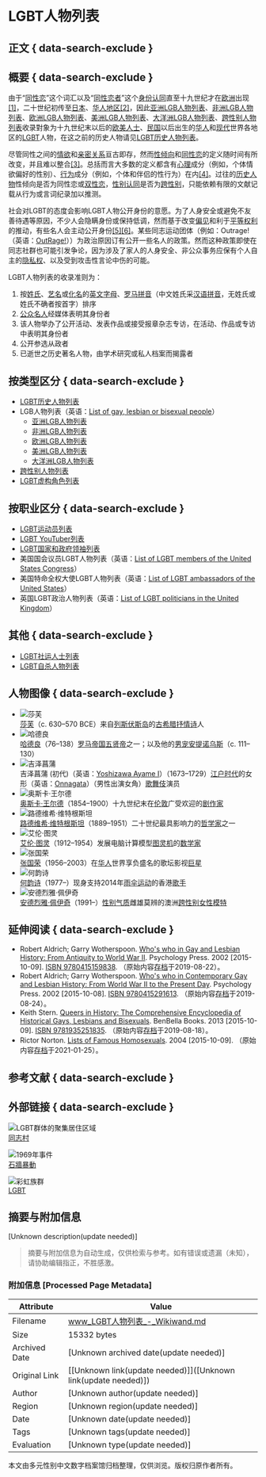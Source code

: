 # LGBT人物列表

## 正文 { data-search-exclude }


## 概要 { data-search-exclude }

由于“[同性恋](/zh-sg/articles/%E5%90%8C%E6%80%A7%E6%88%80 "同性恋")”这个词汇以及“[同性恋者](/zh-sg/articles/%E5%90%8C%E5%BF%97_\(%E5%90%8C%E6%80%A7%E6%88%80\) "同志 (同性恋)")”这个[身份认同](/zh-sg/articles/%E8%BA%AB%E4%BB%BD%E8%AE%A4%E5%90%8C "身份认同")直至十九世纪才在[欧洲](/zh-sg/articles/%E6%AD%90%E6%B4%B2 "欧洲")出现[\[1\]](#cite_note-1)，二十世纪初传至[日本](/zh-sg/articles/%E6%97%A5%E6%9C%AC "日本")、[华人地区](/zh-sg/articles/%E8%8F%AF%E4%BA%BA%E5%9C%B0%E5%8D%80 "华人地区")[\[2\]](#cite_note-lesbian-2)，因此[亚洲LGB人物列表](/zh-sg/articles/%E4%BA%9E%E6%B4%B2LGB%E4%BA%BA%E7%89%A9%E5%88%97%E8%A1%A8 "亚洲LGB人物列表")、[非洲LGB人物列表](/zh-sg/articles/%E9%9D%9E%E6%B4%B2LGB%E4%BA%BA%E7%89%A9%E5%88%97%E8%A1%A8 "非洲LGB人物列表")、[欧洲LGB人物列表](/zh-sg/articles/%E6%AD%90%E6%B4%B2LGB%E4%BA%BA%E7%89%A9%E5%88%97%E8%A1%A8 "欧洲LGB人物列表")、[美洲LGB人物列表](/zh-sg/articles/%E7%BE%8E%E6%B4%B2LGB%E4%BA%BA%E7%89%A9%E5%88%97%E8%A1%A8 "美洲LGB人物列表")、[大洋洲LGB人物列表](/zh-sg/articles/%E5%A4%A7%E6%B4%8B%E6%B4%B2LGB%E4%BA%BA%E7%89%A9%E5%88%97%E8%A1%A8 "大洋洲LGB人物列表")、[跨性别人物列表](/zh-sg/articles/%E8%B7%A8%E6%80%A7%E5%88%A5%E4%BA%BA%E7%89%A9%E5%88%97%E8%A1%A8 "跨性别人物列表")收录對象为十九世纪末以后的[欧美人士](/zh-sg/articles/%E7%99%BD%E4%BA%BA "白人")、[民国](/zh-sg/articles/%E6%B0%91%E5%9C%8B%E7%B4%80%E5%B9%B4 "民国纪年")以后出生的[华人](/zh-sg/articles/%E8%8F%AF%E4%BA%BA "华人")和[现代](/zh-sg/articles/%E5%BD%93%E4%BB%A3%E5%8F%B2 "当代史")世界各地区的[LGBT](/zh-sg/articles/LGBT "LGBT")人物，在这之前的历史人物请见[LGBT历史人物列表](/zh-sg/articles/LGBT%E6%AD%B7%E5%8F%B2%E4%BA%BA%E7%89%A9%E5%88%97%E8%A1%A8 "LGBT历史人物列表")。

尽管同性之间的[情欲](/zh-sg/articles/%E6%83%85%E6%85%BE "情欲")和[亲密关系](/zh-sg/articles/%E4%BA%B2%E5%AF%86%E5%85%B3%E7%B3%BB "亲密关系")亘古即存，然而[性倾向](/zh-sg/articles/%E6%80%A7%E5%82%BE%E5%90%91 "性倾向")和[同性恋](/zh-sg/articles/%E5%90%8C%E6%80%A7%E6%88%80 "同性恋")的定义随时间有所改变，并且难以整合[\[3\]](#cite_note-3)。总括而言大多数的定义都含有[心理](/zh-sg/articles/%E5%BF%83%E7%90%86 "心理")成分（例如，个体情欲偏好的性别）、[行为](/zh-sg/articles/%E8%A1%8C%E7%82%BA "行为")成分（例如，个体和伴侣的性行为）在内[\[4\]](#cite_note-4)。过往的[历史人物](/zh-sg/articles/LGBT%E6%AD%B7%E5%8F%B2%E4%BA%BA%E7%89%A9%E5%88%97%E8%A1%A8 "LGBT历史人物列表")性倾向是否为同性恋或[双性恋](/zh-sg/articles/%E9%9B%99%E6%80%A7%E6%88%80 "双性恋")，[性别认同](/zh-sg/articles/%E6%80%A7%E5%88%A5%E8%AA%8D%E5%90%8C "性别认同")是否为[跨性别](/zh-sg/articles/%E8%B7%A8%E6%80%A7%E5%88%A5 "跨性别")，只能依赖有限的文献记载从行为或言词纪录加以推测。

社会对LGBT的态度会影响LGBT人物公开身份的意愿。为了人身安全或避免不友善待遇等原因，不少人会隐瞒身份或保持低调，然而基于改变[偏见](/zh-sg/articles/%E5%81%8F%E8%A6%8B "偏见")和利于[平等权利](/zh-sg/articles/LGBT%E6%AC%8A%E5%88%A9%E9%81%8B%E5%8B%95 "LGBT权利运动")的推动，有些名人会主动公开身份[\[5\]](#cite_note-5)[\[6\]](#cite_note-6)。某些同志运动团体（例如：Outrage!（英语：[OutRage!](/zh-sg/articles/OutRage! "en:OutRage!")））为政治原因订有公开一些名人的政策。然而这种政策即使在同志社群也可能引发争论，因为涉及了家人的人身安全、非公众事务应保有个人自主的[隐私权](/zh-sg/articles/%E9%9A%B1%E7%A7%98%E6%AC%8A "隐私权")、以及受到攻击性言论中伤的可能。

LGBT人物列表的收录准则为：

1. 按[姓氏](/zh-sg/articles/%E5%A7%93%E6%B0%8F "姓氏")、[艺名](/zh-sg/articles/%E8%97%9D%E5%90%8D "艺名")或[化名](/zh-sg/articles/%E5%8C%96%E5%90%8D "化名")的[英文字母](/zh-sg/articles/%E8%8B%B1%E6%96%87%E5%AD%97%E6%AF%8D "英文字母")、[罗马拼音](/zh-sg/articles/%E7%BE%85%E9%A6%AC%E6%8B%BC%E9%9F%B3 "罗马拼音")（中文姓氏采[汉语拼音](/zh-sg/articles/%E6%BC%A2%E8%AA%9E%E6%8B%BC%E9%9F%B3 "汉语拼音")，无姓氏或姓氏不确者按首字）排序
2. [公众](/zh-sg/articles/%E5%85%AC%E7%9C%BE%E4%BA%BA%E7%89%A9 "公众人物")[名人](/zh-sg/articles/%E5%90%8D%E6%B5%81 "名流")经媒体表明其身份者
3. 该人物举办了公开活动、发表作品或接受报章杂志专访，在活动、作品或专访中表明其身份者
4. 公开参选从政者
5. 已逝世之历史著名人物，由学术研究或私人档案而揭露者

## 按类型区分 { data-search-exclude }

- [LGBT历史人物列表](/zh-sg/articles/LGBT%E6%AD%B7%E5%8F%B2%E4%BA%BA%E7%89%A9%E5%88%97%E8%A1%A8 "LGBT历史人物列表")
- LGB人物列表（英语：[List of gay, lesbian or bisexual people](/zh-sg/articles/List_of_gay,_lesbian_or_bisexual_people "en:List of gay, lesbian or bisexual people")）
    - [亚洲LGB人物列表](/zh-sg/articles/%E4%BA%9E%E6%B4%B2LGB%E4%BA%BA%E7%89%A9%E5%88%97%E8%A1%A8 "亚洲LGB人物列表")
    - [非洲LGB人物列表](/zh-sg/articles/%E9%9D%9E%E6%B4%B2LGB%E4%BA%BA%E7%89%A9%E5%88%97%E8%A1%A8 "非洲LGB人物列表")
    - [欧洲LGB人物列表](/zh-sg/articles/%E6%AD%90%E6%B4%B2LGB%E4%BA%BA%E7%89%A9%E5%88%97%E8%A1%A8 "欧洲LGB人物列表")
    - [美洲LGB人物列表](/zh-sg/articles/%E7%BE%8E%E6%B4%B2LGB%E4%BA%BA%E7%89%A9%E5%88%97%E8%A1%A8 "美洲LGB人物列表")
    - [大洋洲LGB人物列表](/zh-sg/articles/%E5%A4%A7%E6%B4%8B%E6%B4%B2LGB%E4%BA%BA%E7%89%A9%E5%88%97%E8%A1%A8 "大洋洲LGB人物列表")
- [跨性别人物列表](/zh-sg/articles/%E8%B7%A8%E6%80%A7%E5%88%A5%E4%BA%BA%E7%89%A9%E5%88%97%E8%A1%A8 "跨性别人物列表")
- [LGBT虚构角色列表](/zh-sg/articles/LGBT%E8%99%9B%E6%A7%8B%E8%A7%92%E8%89%B2%E5%88%97%E8%A1%A8 "LGBT虚构角色列表")

## 按职业区分 { data-search-exclude }

- [LGBT运动员列表](/zh-sg/articles/LGBT%E9%81%8B%E5%8B%95%E5%93%A1%E5%88%97%E8%A1%A8 "LGBT运动员列表")
- [LGBT YouTuber列表](/zh-sg/articles/LGBT_YouTuber%E5%88%97%E8%A1%A8 "LGBT YouTuber列表")
- [LGBT国家和政府领袖列表](/zh-sg/articles/LGBT%E5%9C%8B%E5%AE%B6%E5%92%8C%E6%94%BF%E5%BA%9C%E9%A0%98%E8%A2%96%E5%88%97%E8%A1%A8 "LGBT国家和政府领袖列表")
- 美国国会议员LGBT人物列表（英语：[List of LGBT members of the United States Congress](/zh-sg/articles/List_of_LGBT_members_of_the_United_States_Congress "en:List of LGBT members of the United States Congress")）
- 美国特命全权大使LGBT人物列表（英语：[List of LGBT ambassadors of the United States](/zh-sg/articles/List_of_LGBT_ambassadors_of_the_United_States "en:List of LGBT ambassadors of the United States")）
- 英国LGBT政治人物列表（英语：[List of LGBT politicians in the United Kingdom](/zh-sg/articles/List_of_LGBT_politicians_in_the_United_Kingdom "en:List of LGBT politicians in the United Kingdom")）

## 其他 { data-search-exclude }

- [LGBT社运人士列表](/zh-sg/articles/LGBT%E6%AC%8A%E5%88%A9%E9%81%8B%E5%8B%95%E5%AE%B6 "LGBT权利运动家")
- [LGBT自杀人物列表](/zh-sg/articles/LGBT%E8%87%AA%E6%9D%80%E4%BA%BA%E7%89%A9%E5%88%97%E8%A1%A8 "LGBT自杀人物列表")

## 人物图像 { data-search-exclude }

- ![莎芙](//upload.wikimedia.org/wikipedia/commons/thumb/a/a1/Bust_Sappho_Musei_Capitolini_MC1164.jpg/80px-Bust_Sappho_Musei_Capitolini_MC1164.jpg "莎芙（c. 630–570 BCE）来自列斯伏斯岛的古希腊抒情诗人")    
    [莎芙](/zh-sg/articles/%E8%8E%8E%E8%8A%99 "莎芙")（c. 630–570 BCE）来自[列斯伏斯岛](/zh-sg/articles/%E5%88%97%E6%96%AF%E4%BC%8F%E6%96%AF%E5%B3%B6 "列斯伏斯岛")的[古希腊抒情诗](/zh-sg/articles/%E5%8F%A4%E5%B8%8C%E8%87%98%E6%8A%92%E6%83%85%E8%A9%A9 "古希腊抒情诗")人
- ![哈德良](//upload.wikimedia.org/wikipedia/commons/thumb/e/e1/Hadrian_and_Antinous_bust_British_Museum.jpg/120px-Hadrian_and_Antinous_bust_British_Museum.jpg "哈德良（76–138）罗马帝国五贤帝之一；以及他的男宠安提诺乌斯（c. 111–130）")    
    [哈德良](/zh-sg/articles/%E5%93%88%E5%BE%B7%E8%89%AF "哈德良")（76–138）[罗马帝国](/zh-sg/articles/%E7%BE%8E%E4%BA%BA%E4%BF%A1%E9%99%90%E5%B9%B3%E5%8F%B0 "罗马帝国")[五贤帝](/zh-sg/articles/%E4%BA%94%E8%B4%A4%E5%B8%9D "五贤帝")之一；以及他的[男宠](/zh-sg/articles/%E5%AD%8C%E7%AB%A5 "娈童")[安提诺乌斯](/zh-sg/articles/%E5%AE%89%E6%8F%90%E8%AB%BE%E7%83%8F%E6%96%AF "安提诺乌斯")（c. 111–130）
- ![吉泽菖蒲](//upload.wikimedia.org/wikipedia/commons/thumb/6/65/YoshizawaAyameI.jpg/120px-YoshizawaAyameI.jpg "吉泽菖蒲 (初代)（英语：Yoshizawa Ayame I）（1673–1729）江户时代的女形（英语：Onnagata）（男性出演女角）歌舞伎演员")    
    吉泽菖蒲 (初代)（英语：[Yoshizawa Ayame I](/zh-sg/articles/Yoshizawa_Ayame_I "en:Yoshizawa Ayame I")）（1673–1729）[江户时代](/zh-sg/articles/%E6%B1%9F%E6%88%B6%E6%99%82%E4%BB%A3 "江户时代")的女形（英语：[Onnagata](/zh-sg/articles/Onnagata "en:Onnagata")）（男性出演女角）[歌舞伎](/zh-sg/articles/%E6%AD%8C%E8%88%9E%E4%BC%8E "歌舞伎")演员
- ![奥斯卡·王尔德](//upload.wikimedia.org/wikipedia/commons/thumb/e/e6/Oscar_Wilde_portrait_by_Napoleon_Sarony_-_albumen.jpg/72px-Oscar_Wilde_portrait_by_Napoleon_Sarony_-_albumen.jpg "奥斯卡·王尔德（1854–1900）十九世纪末在伦敦广受欢迎的剧作家")    
    [奥斯卡·王尔德](/zh-sg/articles/%E5%A5%A7%E6%96%AF%E5%8D%A1%C2%B7%E7%8E%8B%E7%88%BE%E5%BE%B7 "奥斯卡·王尔德")（1854–1900）十九世纪末在[伦敦](/zh-sg/articles/%E5%80%AB%E6%95%A6 "伦敦")广受欢迎的[剧作家](/zh-sg/articles/%E5%8A%87%E4%BD%9C%E5%AE%B6 "剧作家")
- ![路德维希·维特根斯坦](//upload.wikimedia.org/wikipedia/commons/thumb/6/60/35._Portrait_of_Wittgenstein.jpg/86px-35._Portrait_of_Wittgenstein.jpg "路德维希·维特根斯坦（1889–1951）二十世纪最具影响力的哲学家之一")    
    [路德维希·维特根斯坦](/zh-sg/articles/%E8%B7%AF%E5%BE%B7%E7%BB%B4%E5%B8%8C%C2%B7%E7%BB%B4%E7%89%B9%E6%A0%B9%E6%96%AF%E5%9D%A6 "路德维希·维特根斯坦")（1889–1951）二十世纪最具影响力的[哲学家](/zh-sg/articles/%E5%93%B2%E5%AD%B8%E5%AE%B6 "哲学家")之一
- ![艾伦·图灵](//upload.wikimedia.org/wikipedia/commons/thumb/7/79/Alan_Turing_az_1930-as_%C3%A9vekben.jpg/93px-Alan_Turing_az_1930-as_%C3%A9vekben.jpg "艾伦·图灵（1912–1954）发展电脑计算模型图灵机的数学家")    
    [艾伦·图灵](/zh-sg/articles/%E8%89%BE%E5%80%AB%C2%B7%E5%9C%96%E9%9D%88 "艾伦·图灵")（1912–1954）发展电脑计算模型[图灵机](/zh-sg/articles/%E5%9C%96%E9%9D%88%E6%A9%9F "图灵机")的[数学家](/zh-sg/articles/%E6%95%B8%E5%AD%B8%E5%AE%B6 "数学家")
- ![张国荣](//upload.wikimedia.org/wikipedia/commons/thumb/4/4c/Leslie_Cheung_legacy.jpg/120px-Leslie_Cheung_legacy.jpg "张国荣（1956–2003）在华人世界享负盛名的歌坛影视巨星")    
    [张国荣](/zh-sg/articles/%E5%BC%B5%E5%9C%8B%E6%A6%AE "张国荣")（1956–2003）在[华人](/zh-sg/articles/%E8%8F%AF%E4%BA%BA "华人")世界享负盛名的歌坛影视[巨星](/zh-sg/articles/%E5%BD%B1%E6%98%9F "影星")
- ![何韵诗](//upload.wikimedia.org/wikipedia/commons/thumb/6/6c/Denise_Ho_Wan_Si_%28cropped%29.JPG/97px-Denise_Ho_Wan_Si_%28cropped%29.JPG "何韵诗（1977–）现身支持2014年雨伞运动的香港歌手")    
    [何韵诗](/zh-sg/articles/%E4%BD%95%E9%9F%BB%E8%A9%A9 "何韵诗")（1977–）现身支持2014年[雨伞运动](/zh-sg/articles/%E9%9B%A8%E5%82%98%E9%9D%A9%E5%91%BD "雨伞革命")的香港[歌手](/zh-sg/articles/%E6%AD%8C%E6%89%8B "歌手")
- ![安德烈雅·佩伊奇](//upload.wikimedia.org/wikipedia/commons/thumb/5/5b/Andreja_Peji%C4%87_at_Galore_Pop-up_party_%282013%29_%28cropped%29.jpg/116px-Andreja_Peji%C4%87_at_Galore_Pop-up_party_%282013%29_%28cropped%29.jpg "安德烈雅·佩伊奇（1991–）性别气质雌雄莫辨的澳洲跨性别女性模特")    
    [安德烈雅·佩伊奇](/zh-sg/articles/%E5%AE%89%E5%BE%B7%E7%83%88%E9%9B%85%C2%B7%E4%BD%A9%E4%BC%8A%E5%A5%87 "安德烈雅·佩伊奇")（1991–）[性别气质](/zh-sg/articles/%E6%80%A7%E5%88%A5%E6%B0%A3%E8%B3%AA "性别气质")雌雄莫辨的澳洲[跨性别女性](/zh-sg/articles/%E8%B7%A8%E6%80%A7%E5%88%A5%E5%A5%B3%E6%80%A7 "跨性别女性")[模特](/zh-sg/articles/%E6%A8%A1%E7%89%B9 "模特")

## 延伸阅读 { data-search-exclude }

- Robert Aldrich; Garry Wotherspoon. [Who's who in Gay and Lesbian History: From Antiquity to World War II](//books.google.com.tw/books?id=zLWTqBmifh0C&hl=zh-TW&source=gbs_navlinks_s). Psychology Press. 2002 \[2015-10-09\]. [ISBN 9780415159838](https://zh.wikipedia.org/wiki/Special:%E7%BD%91%E7%BB%9C%E4%B9%A6%E6%BA%90/9780415159838?oldformat=true "Special:网络书源/9780415159838"). （原始内容[存档](//web.archive.org/web/20190822231428/https://books.google.com.tw/books?id=zLWTqBmifh0C&hl=zh-TW&source=gbs_navlinks_s)于2019-08-22）。
- Robert Aldrich; Garry Wotherspoon. [Who's who in Contemporary Gay and Lesbian History: From World War II to the Present Day](//books.google.com.tw/books/about/Who_s_who_in_Contemporary_Gay_and_Lesbia.html?id=zHCOboO86eAC&redir_esc=y). Psychology Press. 2002 \[2015-10-08\]. [ISBN 9780415291613](https://zh.wikipedia.org/wiki/Special:%E7%BD%91%E7%BB%9C%E4%B9%A6%E6%BA%90/9780415291613?oldformat=true "Special:网络书源/9780415291613"). （原始内容[存档](//web.archive.org/web/20190824211812/https://books.google.com.tw/books/about/Who_s_who_in_Contemporary_Gay_and_Lesbia.html?id=zHCOboO86eAC&redir_esc=y)于2019-08-24）。
- Keith Stern. [Queers in History: The Comprehensive Encyclopedia of Historical Gays, Lesbians and Bisexuals](//books.google.com.tw/books?id=TF0Y4uACdMkC&hl=zh-TW&source=gbs_book_other_versions). BenBella Books. 2013 \[2015-10-09\]. [ISBN 9781935251835](https://zh.wikipedia.org/wiki/Special:%E7%BD%91%E7%BB%9C%E4%B9%A6%E6%BA%90/9781935251835?oldformat=true "Special:网络书源/9781935251835"). （原始内容[存档](//web.archive.org/web/20190818202822/https://books.google.com.tw/books?id=TF0Y4uACdMkC&hl=zh-TW&source=gbs_book_other_versions)于2019-08-18）。
- Rictor Norton. [Lists of Famous Homosexuals](http://rictornorton.co.uk/famous.htm). 2004 \[2015-10-09\]. （原始内容[存档](//web.archive.org/web/20210125132044/http://rictornorton.co.uk/famous.htm)于2021-01-25）。

## 参考文献 { data-search-exclude }

## 外部链接 { data-search-exclude }

![LGBT群体的聚集居住区域](https://upload.wikimedia.org/wikipedia/commons/thumb/6/68/Villagegai.jpg/180px-Villagegai.jpg)  
[同志村](/zh-sg/articles/同志村)

![1969年事件](https://upload.wikimedia.org/wikipedia/commons/thumb/2/27/Stonewall_Inn_6_pride_weekend_2016.jpg/180px-Stonewall_Inn_6_pride_weekend_2016.jpg)  
[石牆暴動](/zh-sg/articles/%E7%9F%B3%E7%89%86%E6%9A%B4%E5%8B%95)

![彩虹族群](https://upload.wikimedia.org/wikipedia/commons/thumb/4/48/Gay_Pride_Flag.svg/180px-Gay_Pride_Flag.svg.png)  
[LGBT](/zh-sg/articles/LGBT)
<!-- tcd_original_link https://www.wikiwand.com/zh-sg/articles/LGBT%E4%BA%BA%E7%89%A9%E5%88%97%E8%A1%A8 -->


## 摘要与附加信息

<!-- tcd_abstract -->
[Unknown description(update needed)]
<!-- tcd_abstract_end -->

> 摘要与附加信息为自动生成，仅供检索与参考。如有错误或遗漏（未知），请协助编辑指正，不胜感激。

### 附加信息 [Processed Page Metadata]

| Attribute       | Value                                  |
|-----------------|----------------------------------------|
| Filename        | www_LGBT人物列表_-_Wikiwand.md                             |
| Size            | 15332 bytes                           |
| Archived Date   | [Unknown archived date(update needed)]                             |
| Original Link   | [[Unknown link(update needed)]]([Unknown link(update needed)])                       |
| Author          | [Unknown author(update needed)]                               |
| Region          | [Unknown region(update needed)]                               |
| Date            | [Unknown date(update needed)]                                 |
| Tags            | [Unknown tags(update needed)]                                 |
| Evaluation            | [Unknown type(update needed)]                                 |
<!-- tcd_table_end -->

本文由多元性别中文数字档案馆归档整理，仅供浏览。版权归原作者所有。
